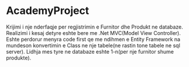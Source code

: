 # AcademyProject
Krijimi i nje nderfaqje per regjistrimin e Furnitor dhe Produkt ne databaze.
Realizimi i kesaj detyre eshte bere me .Net MVC(Model View Controller).
Eshte perdorur menyra code first qe me ndihmen e Entity Framework na mundeson konvertimin e Class ne nje tabele(ne rastin tone tabele ne sql server).
Lidhja mes tyre ne databaze eshte 1-n(per nje furnitor shume produkte).


